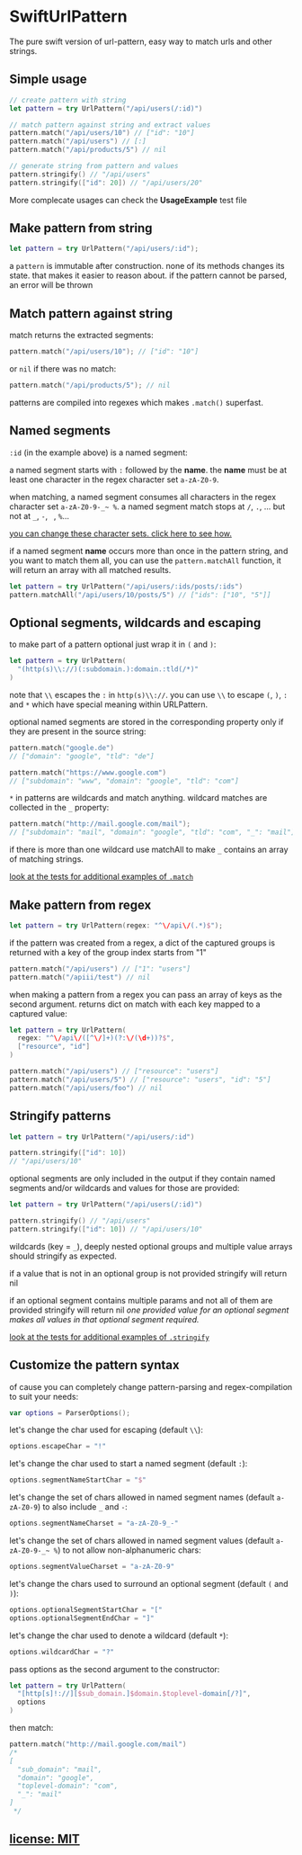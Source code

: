 # SwiftUrlPattern

The pure swift version of url-pattern, easy way to match urls and other strings.

## Simple usage

``` swift
// create pattern with string
let pattern = try UrlPattern("/api/users(/:id)")

// match pattern against string and extract values
pattern.match("/api/users/10") // ["id": "10"]
pattern.match("/api/users") // [:]
pattern.match("/api/products/5") // nil

// generate string from pattern and values
pattern.stringify() // "/api/users"
pattern.stringify(["id": 20]) // "/api/users/20"
```

More complecate usages can check the **UsageExample** test file

## Make pattern from string

```swift
let pattern = try UrlPattern("/api/users/:id");
```

a `pattern` is immutable after construction.
none of its methods changes its state.
that makes it easier to reason about.
if the pattern cannot be parsed, an error will be thrown

## Match pattern against string

match returns the extracted segments:

```swift
pattern.match("/api/users/10"); // ["id": "10"]
```

or `nil` if there was no match:

``` swift
pattern.match("/api/products/5"); // nil
```

patterns are compiled into regexes which makes `.match()` superfast.

## Named segments

`:id` (in the example above) is a named segment:

a named segment starts with `:` followed by the **name**.
the **name** must be at least one character in the regex character set `a-zA-Z0-9`.

when matching, a named segment consumes all characters in the regex character set
`a-zA-Z0-9-_~ %`.
a named segment match stops at `/`, `.`, ... but not at `_`, `-`, ` `, `%`...

[you can change these character sets. click here to see how.](#Customize-the-pattern-syntax)

if a named segment **name** occurs more than once in the pattern string,
and you want to match them all, you can use the `pattern.matchAll` function,
it will return an array with all matched results.
    
```swift
let pattern = try UrlPattern("/api/users/:ids/posts/:ids")
pattern.matchAll("/api/users/10/posts/5") // ["ids": ["10", "5"]]
```

## Optional segments, wildcards and escaping

to make part of a pattern optional just wrap it in `(` and `)`:

```swift
let pattern = try UrlPattern(
  "(http(s)\\://)(:subdomain.):domain.:tld(/*)"
)
```

note that `\\` escapes the `:` in `http(s)\\://`.
you can use `\\` to escape `(`, `)`, `:` and `*` which have special meaning within
URLPattern.

optional named segments are stored in the corresponding property only if they are present in the source string:

```swift
pattern.match("google.de")
// ["domain": "google", "tld": "de"]
```

```swift
pattern.match("https://www.google.com")
// ["subdomain": "www", "domain": "google", "tld": "com"]
```

`*` in patterns are wildcards and match anything.
wildcard matches are collected in the `_` property:

```swift
pattern.match("http://mail.google.com/mail");
// ["subdomain": "mail", "domain": "google", "tld": "com", "_": "mail"]
```

if there is more than one wildcard use matchAll to make `_` contains an array of matching strings.

[look at the tests for additional examples of `.match`](Tests/URLPatternTests/MatchFixtures.swift)

## Make pattern from regex

```swift
let pattern = try UrlPattern(regex: "^\/api\/(.*)$");
```

if the pattern was created from a regex, a dict of the captured groups is returned with a key of the group index starts from "1"

```swift
pattern.match("/api/users") // ["1": "users"]
pattern.match("/apiii/test") // nil
```

when making a pattern from a regex
you can pass an array of keys as the second argument.
returns dict on match with each key mapped to a captured value:

```swift
let pattern = try UrlPattern(
  regex: "^\/api\/([^\/]+)(?:\/(\d+))?$",
  ["resource", "id"]
)

pattern.match("/api/users") // ["resource": "users"]
pattern.match("/api/users/5") // ["resource": "users", "id": "5"]
pattern.match("/api/users/foo") // nil
```

## Stringify patterns

```swift
let pattern = try UrlPattern("/api/users/:id")

pattern.stringify(["id": 10])
// "/api/users/10"
```

optional segments are only included in the output if they contain named segments
and/or wildcards and values for those are provided:

```swift
let pattern = try UrlPattern("/api/users(/:id)")

pattern.stringify() // "/api/users"
pattern.stringify(["id": 10]) // "/api/users/10"

```

wildcards (key = `_`), deeply nested optional groups and multiple value arrays should stringify as expected.

if a value that is not in an optional group is not provided stringify will return nil

if an optional segment contains multiple params and not all of them are provided stringify will return nil
*one provided value for an optional segment makes all values in that optional segment required.*

[look at the tests for additional examples of `.stringify`](Tests/URLPatternTests/StringifyFixtures.swift)

## Customize the pattern syntax

of cause you can completely change pattern-parsing and regex-compilation to suit your needs:

```swift
var options = ParserOptions();
```

let's change the char used for escaping (default `\\`):

```swift
options.escapeChar = "!"
```

let's change the char used to start a named segment (default `:`):

```swift
options.segmentNameStartChar = "$"
```

let's change the set of chars allowed in named segment names (default `a-zA-Z0-9`)
to also include `_` and `-`:

```swift
options.segmentNameCharset = "a-zA-Z0-9_-"
```

let's change the set of chars allowed in named segment values
(default `a-zA-Z0-9-_~ %`) to not allow non-alphanumeric chars:

```swift
options.segmentValueCharset = "a-zA-Z0-9"
```

let's change the chars used to surround an optional segment (default `(` and `)`):

```swift
options.optionalSegmentStartChar = "["
options.optionalSegmentEndChar = "]"
```

let's change the char used to denote a wildcard (default `*`):

```swift
options.wildcardChar = "?"
```

pass options as the second argument to the constructor:

```swift
let pattern = try UrlPattern(
  "[http[s]!://][$sub_domain.]$domain.$toplevel-domain[/?]",
  options
)
```

then match:

```swift
pattern.match("http://mail.google.com/mail")
/*
[
  "sub_domain": "mail",
  "domain": "google",
  "toplevel-domain": "com",
  "_": "mail"
]
 */
```

## [license: MIT](LICENSE)
